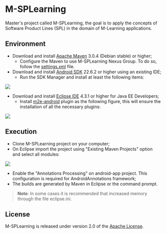 # M-SPLearning

Master's project called M-SPLearning, the goal is to apply the concepts of Software Product Lines (SPL) in the domain of M-Learning applications.

## Environment

+ Download and install [Apache Maven][ref01] 3.0.4 (Debian stable) or higher;
    + Configure the Maven to use M-SPLearning Nexus Group. To do so, follow the [settings.xml][ref02] file.
+ Download and install [Android SDK][ref03] 22.6.2 or higher using an existing IDE;
    + Run the SDK Manager and install at least the following items:

<p align="left">   
      <img src="https://www.dropbox.com/s/msxyh60dk3qovg8/android-sdk.png?dl=1" />
</p>

+ Download and install [Eclipse IDE][ref04] 4.3.1 or higher for Java EE Developers;
    + Install [m2e-android][ref05] plugin as the following figure, this will ensure the installation of all the necessary plugins:

<p align="left">
    <img src="https://www.dropbox.com/s/8m8belqv9glndd0/m2e-android.png?dl=1" />
</p>

## Execution

+ Clone M-SPLearning project on your computer;
+ On Eclipse import the project using "Existing Maven Projects" option and select all modules:

<p align="left">
    <img src="https://www.dropbox.com/s/s2ahfxsqmql1156/import.png?dl=1" />
</p>

+ Enable the "Annotations Processing" on android-app project. This configuration is required for AndroidAnnotations framework;
+ The builds are generated by Maven in Eclipse or the command prompt.

> **Note**: In some cases it is recommended that increased memory through the file eclipse.ini.

## License

M-SPLearning is released under version 2.0 of the [Apache License][ref06].

[ref01]: http://maven.apache.org/download.html
[ref02]: https://www.dropbox.com/s/knut6fiskw9wapi/settings.xml
[ref03]: http://developer.android.com/sdk
[ref04]: http://www.eclipse.org/downloads
[ref05]: http://rgladwell.github.io/m2e-android
[ref06]: http://www.apache.org/licenses/LICENSE-2.0
